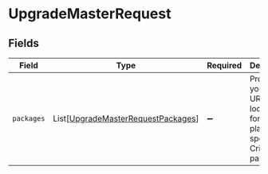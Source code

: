 # UpgradeMasterRequest


## Fields

| Field                                                                                     | Type                                                                                      | Required                                                                                  | Description                                                                               |
| ----------------------------------------------------------------------------------------- | ----------------------------------------------------------------------------------------- | ----------------------------------------------------------------------------------------- | ----------------------------------------------------------------------------------------- |
| `packages`                                                                                | List[[UpgradeMasterRequestPackages](../../models/shared/upgrademasterrequestpackages.md)] | :heavy_minus_sign:                                                                        | Provide your own URLs or local paths for platform-specific Cribl packages.                |